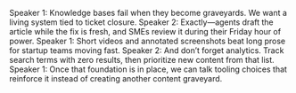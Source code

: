 Speaker 1: Knowledge bases fail when they become graveyards. We want a living system tied to ticket closure.
Speaker 2: Exactly—agents draft the article while the fix is fresh, and SMEs review it during their Friday hour of power.
Speaker 1: Short videos and annotated screenshots beat long prose for startup teams moving fast.
Speaker 2: And don’t forget analytics. Track search terms with zero results, then prioritize new content from that list.
Speaker 1: Once that foundation is in place, we can talk tooling choices that reinforce it instead of creating another content graveyard.
